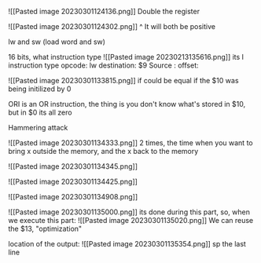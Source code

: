 ![[Pasted image 20230301124136.png]]
Double the register 

![[Pasted image 20230301124302.png]]
^ It will both be positive


lw and sw (load word and sw)

16 bits, what instruction type 
![[Pasted image 20230213135616.png]]
its I instruction type
opcode: lw
destination: $9
Source : 
offset: 

![[Pasted image 20230301133815.png]]
if could be equal if the $10 was being initilized by 0

ORI is an OR instruction, the thing is you don't know what's stored in $10, but in $0 its all zero

Hammering attack

![[Pasted image 20230301134333.png]]
2 times, the time when you want to bring x outside the memory, and the x back to the memory

![[Pasted image 20230301134345.png]]

![[Pasted image 20230301134425.png]]


![[Pasted image 20230301134908.png]]

![[Pasted image 20230301135000.png]]
its done during this part, so, when we execute this part:
![[Pasted image 20230301135020.png]]
We can reuse the $13, "optimization"


location of the output:
![[Pasted image 20230301135354.png]]
sp the last line 


